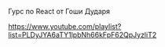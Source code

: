 Гурс по React от Гоши Дударя

https://www.youtube.com/playlist?list=PLDyJYA6aTY1lpbNh66kFpF62QpJyzliT2
